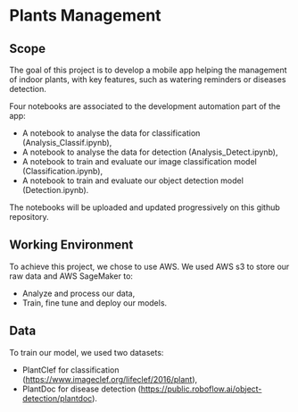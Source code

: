 # Plants Management

## Scope
The goal of this project is to develop a mobile app helping the management of indoor plants, with key features, such as watering reminders or diseases detection.

Four notebooks are associated to the development automation part of the app:
* A notebook to analyse the data for classification (Analysis_Classif.ipynb),
* A notebook to analyse the data for detection (Analysis_Detect.ipynb),
* A notebook to train and evaluate our image classification model (Classification.ipynb),
* A notebook to train and evaluate our object detection model (Detection.ipynb).

The notebooks will be uploaded and updated progressively on this github repository.

## Working Environment
To achieve this project, we chose to use AWS. We used AWS s3 to store our raw data and AWS SageMaker to:
* Analyze and process our data,
* Train, fine tune and deploy our models.

## Data

To train our model, we used two datasets:
* PlantClef for classification (https://www.imageclef.org/lifeclef/2016/plant),
* PlantDoc for disease detection (https://public.roboflow.ai/object-detection/plantdoc).
